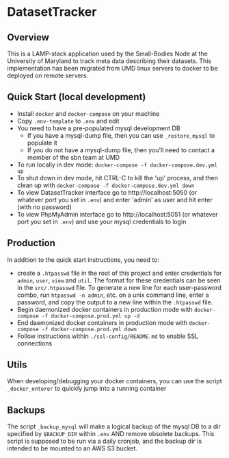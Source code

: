 # DatasetTracker

## Overview

This is a LAMP-stack application used by the Small-Bodies Node at the University of Maryland to track meta data describing their datasets. This implementation has been migrated from UMD linux servers to docker to be deployed on remote servers.

## Quick Start (local development)

- Install `docker` and `docker-compose` on your machine
- Copy `.env-template` to `.env` and edit
- You need to have a pre-populated mysql development DB
  - If you have a mysql-dump file, then you can use `_restore_mysql` to populate it
  - If you do not have a mysql-dump file, then you'll need to contact a member of the sbn team at UMD
- To run locally in dev mode: `docker-compose -f docker-compose.dev.yml up`
- To shut down in dev mode, hit CTRL-C to kill the 'up' process, and then clean up with `docker-compose -f docker-compose.dev.yml down`
- To view DatasetTracker interface go to http://localhost:5050 (or whatever port you set in `.env`) and enter 'admin' as user and hit enter (with no password)
- To view PhpMyAdmin interface go to http://localhost:5051 (or whatever port you set in `.env`) and use your mysql credentials to login

## Production

In addition to the quick start instructions, you need to:

- create a `.htpasswd` file in the root of this project and enter credentials for `admin`, `user`, `view` and `util`. The format for these credentials can be seen in the `src/.htpasswd` file. To generate a new line for each user-password combo, run `htpasswd -n admin`, etc. on a unix command line, enter a password, and copy the output to a new line within the `.htpasswd` file.
- Begin daemonized docker containers in production mode with `docker-compose -f docker-compose.prod.yml up -d`
- End daemonized docker containers in production mode with `docker-compose -f docker-compose.prod.yml down`
- Follow instructions within `./ssl-config/README.md` to enable SSL connections

## Utils

When developing/debugging your docker containers, you can use the script `_docker_enterer` to quickly jump into a running container

## Backups

The script `_backup_mysql` will make a logical backup of the mysql DB to a dir specified by `$BACKUP_DIR` within `.env` AND remove obsolete backups. This script is supposed to be run via a daily cronjob, and the backup dir is intended to be mounted to an AWS S3 bucket.
